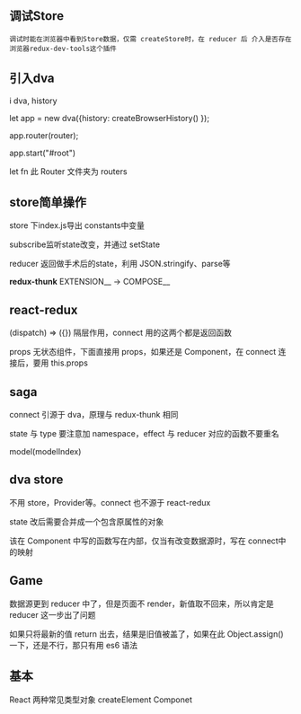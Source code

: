 


## 调试Store ##
  	调试时能在浏览器中看到Store数据，仅需 createStore时，在 reducer 后 介入是否存在 浏览器redux-dev-tools这个插件



## 引入dva

i dva, history

let app = new dva({history: createBrowserHistory() });

app.router(router); 

app.start("#root")

let fn 此 Router 文件夹为 routers



## store简单操作

store 下index.js导出 constants中变量

subscribe监听state改变，并通过 setState

reducer 返回做手术后的state，利用 JSON.stringify、parse等

**redux-thunk**  EXTENSION__  ->  COMPOSE__

## react-redux

(dispatch) => ({}) 隔层作用，connect 用的这两个都是返回函数

props 无状态组件，下面直接用 props，如果还是 Component，在 connect 连接后，要用 this.props

## saga

connect 引源于 dva，原理与 redux-thunk 相同

state 与 type 要注意加 namespace，effect 与 reducer 对应的函数不要重名

model(modelIndex)

## dva store

不用 store，Provider等。connect 也不源于 react-redux

state 改后需要合并成一个包含原属性的对象

该在 Component 中写的函数写在内部，仅当有改变数据源时，写在 connect中的映射



## Game

数据源更到  reducer 中了，但是页面不 render，新值取不回来，所以肯定是 reducer 这一步出了问题

如果只将最新的值 return 出去，结果是旧值被盖了，如果在此 Object.assign() 一下，还是不行，那只有用 es6 语法

## 基本

React 两种常见类型对象 createElement Componet 



